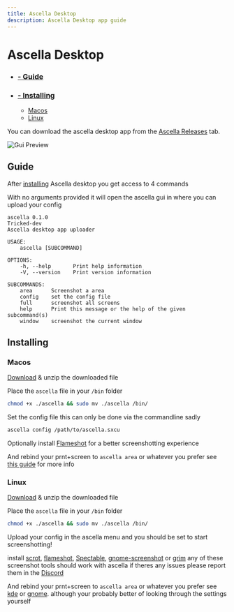 ```yaml
---
title: Ascella Desktop
description: Ascella Desktop app guide
---
```


# Ascella Desktop

- ### [- Guide](#guide)
- ### [- Installing](#installing)
  - [Macos](#macos)
  - [Linux](#linux)

You can download the ascella desktop app from the [Ascella Releases](https://github.com/Tricked-dev/ascella/releases) tab.

![Gui Preview](/static/gui.png)

## Guide

After [installing](#Installing) Ascella desktop you get access to 4 commands

With no arguments provided it will open the ascella gui in where you can upload your config

```none
ascella 0.1.0
Tricked-dev
Ascella desktop app uploader
```

```none
USAGE:
    ascella [SUBCOMMAND]
```

```none
OPTIONS:
    -h, --help       Print help information
    -V, --version    Print version information
```

```none
SUBCOMMANDS:
    area      Screenshot a area
    config    set the config file
    full      screenshot all screens
    help      Print this message or the help of the given subcommand(s)
    window    screenshot the current window
```

## Installing

### Macos

[Download](https://github.com/Tricked-dev/ascella/releases) & unzip the downloaded file

Place the `ascella` file in your `/bin` folder

```sh
chmod +x ./ascella && sudo mv ./ascella /bin/
```

Set the config file this can only be done via the commandline sadly

```sh
ascella config /path/to/ascella.sxcu
```

Optionally install [Flameshot](https://flameshot.org/) for a better screenshotting experience

And rebind your prnt+screen to `ascella area` or whatever you prefer see [this guide](https://appleinsider.com/articles/18/03/14/how-to-create-keyboard-shortcuts-to-launch-apps-in-macos-using-automator) for more info

### Linux

[Download](https://github.com/Tricked-dev/ascella/releases) & unzip the downloaded file

Place the `ascella` file in your `/bin` folder

```sh
chmod +x ./ascella && sudo mv ./ascella /bin/
```

Upload your config in the ascella menu and you should be set to start screenshotting!

install [scrot](https://github.com/resurrecting-open-source-projects/scrot), [flameshot](https://flameshot.org/), [Spectable](https://www.spectacleapp.com/), [gnome-screenshot](https://apps.gnome.org/app/org.gnome.Screenshot/) or [grim](https://github.com/emersion/grim) any of these screenshot tools should work with ascella if theres any issues please report them in the [Discord](https://discord.gg/mY8zTARu4g)

And rebind your prnt+screen to `ascella area` or whatever you prefer see [kde](https://www.addictivetips.com/ubuntu-linux-tips/customize-keyboard-shortcuts-on-kde-plasma-5/) or [gnome](https://help.gnome.org/users/gnome-help/stable/keyboard-shortcuts-set.html.en). although your probably better of looking through the settings yourself
